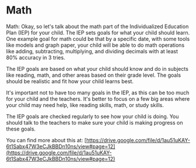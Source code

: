 # Math
Math: Okay, so let's talk about the math part of the Individualized Education Plan (IEP) for your child. The IEP sets goals for what your child should learn. One example goal for math could be that by a specific date, with some tools like models and graph paper, your child will be able to do math operations like adding, subtracting, multiplying, and dividing decimals with at least 80% accuracy in 3 tries.

The IEP goals are based on what your child should know and do in subjects like reading, math, and other areas based on their grade level. The goals should be realistic and fit how your child learns best.

It's important not to have too many goals in the IEP, as this can be too much for your child and the teachers. It's better to focus on a few big areas where your child may need help, like reading skills, math, or study skills.

The IEP goals are checked regularly to see how your child is doing. You should talk to the teachers to make sure your child is making progress on these goals.

You can find more about this at: [https://drive.google.com/file/d/1au51uKAY-6t1Sabx47W3eCJkBBDn10ns/view#page=12](https://drive.google.com/file/d/1au51uKAY-6t1Sabx47W3eCJkBBDn10ns/view#page=12)
